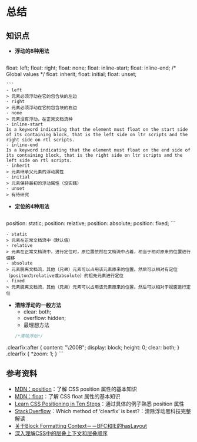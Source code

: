 # 总结

## 知识点
- __浮动的8种用法__

    ```css
float: left;
float: right;
float: none;
float: inline-start;
float: inline-end;
/* Global values */
float: inherit;
float: initial;
float: unset;

    ```
    - left
    > 元素必须浮动在它的包含块的左边
    - right
    > 元素必须浮动在它的包含块的右边
    - none
    > 元素没有浮动，在正常文档流种
    - inline-start
    Is a keyword indicating that the element must float on the start side of its containing block, that is the left side on ltr scripts and the right side on rtl scripts.
    - inline-end
    Is a keyword indicating that the element must float on the end side of its containing block, that is the right side on ltr scripts and the left side on rtl scripts.
    - inherit
    > 元素继承父元素的浮动属性
    - initial
    > 元素保持最初的浮动属性（没实践）
    - unset
    > 有待研究
- __定位的4种用法__

    ```css
position: static;
position: relative;
position: absolute;
position: fixed;
    ```

    - static
    > 元素在正常文档流中（默认值）
    - relative
    > 元素在正常文档流中，进行定位时，原位置依然在文档流中占着，相当于相对原来的位置进行偏移
    - absolute
    > 元素脱离文档流，其他（兄弟）元素可以占用该元素原来的位置。然后可以相对有定位（positon为relative或absolute）的祖先元素进行定位
    - fixed
    > 元素脱离文档流，其他（兄弟）元素可以占用该元素原来的位置。然后可以相对于视窗进行定位
- __清除浮动的一般方法__
    - clear: both;
    - overflow: hidden;
    - 最理想方法
    ```css
    /*清除浮动*/
.clearfix:after {
        content: "\200B";
        display: block;
        height: 0;
        clear: both;
}
.clearfix {
        *zoom: 1;
}
    ```

## 参考资料
- [MDN：position](https://developer.mozilla.org/zh-CN/docs/Web/CSS/position)：了解 CSS position 属性的基本知识
- [MDN：float](https://developer.mozilla.org/en-US/docs/Web/CSS/float)：了解 CSS float 属性的基本知识
- [Learn CSS Positioning in Ten Steps](http://www.barelyfitz.com/screencast/html-training/css/positioning/)：通过具体的例子熟悉 position 属性
- [StackOverflow](http://stackoverflow.com/questions/211383/which-method-of-clearfix-is-best)：Which method of ‘clearfix’ is best?：清除浮动黑科技完整解读
- [关于Block Formatting Context－－BFC和IE的hasLayout](http://www.cnblogs.com/pigtail/archive/2013/01/23/2871627.html)
- [深入理解CSS中的层叠上下文和层叠顺序](http://www.zhangxinxu.com/wordpress/2016/01/understand-css-stacking-context-order-z-index/)
